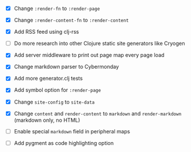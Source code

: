 - [x] Change `:render-fn` to `:render-page`
- [x] Change `:render-content-fn` to `:render-content`
- [x] Add RSS feed using clj-rss
- [ ] Do more research into other Clojure static site generators like Cryogen
- [x] Add server middleware to print out page map every page load
- [x] Change markdown parser to Cybermonday
- [x] Add more generator.clj tests
- [x] Add symbol option for `:render-page`
- [x] Change `site-config` to `site-data`
- [x] Change `content` and `render-content` to `markdown` and `render-markdown` (markdown only, no HTML)
- [ ] Enable special `markdown` field in peripheral maps
- [ ] Add pygment as code highlighting option

